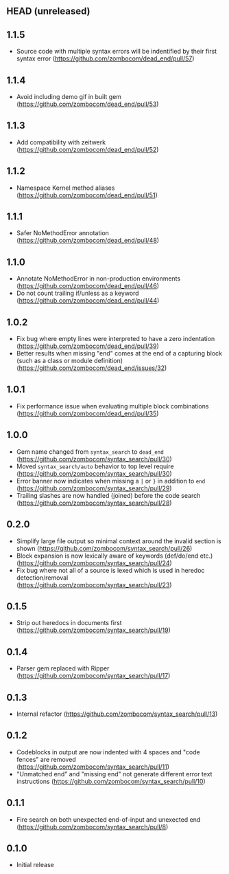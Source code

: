 ## HEAD (unreleased)

## 1.1.5

- Source code with multiple syntax errors will be indentified by their first syntax error (https://github.com/zombocom/dead_end/pull/57)

## 1.1.4

- Avoid including demo gif in built gem (https://github.com/zombocom/dead_end/pull/53)

## 1.1.3

- Add compatibility with zeitwerk (https://github.com/zombocom/dead_end/pull/52)

## 1.1.2

- Namespace Kernel method aliases (https://github.com/zombocom/dead_end/pull/51)

## 1.1.1

- Safer NoMethodError annotation (https://github.com/zombocom/dead_end/pull/48)

## 1.1.0

- Annotate NoMethodError in non-production environments (https://github.com/zombocom/dead_end/pull/46)
- Do not count trailing if/unless as a keyword (https://github.com/zombocom/dead_end/pull/44)

## 1.0.2

- Fix bug where empty lines were interpreted to have a zero indentation (https://github.com/zombocom/dead_end/pull/39)
- Better results when missing "end" comes at the end of a capturing block (such as a class or module definition) (https://github.com/zombocom/dead_end/issues/32)

## 1.0.1

- Fix performance issue when evaluating multiple block combinations (https://github.com/zombocom/dead_end/pull/35)

## 1.0.0

- Gem name changed from `syntax_search` to `dead_end` (https://github.com/zombocom/syntax_search/pull/30)
- Moved `syntax_search/auto` behavior to top level require (https://github.com/zombocom/syntax_search/pull/30)
- Error banner now indicates when missing a `|` or `}` in addition to `end` (https://github.com/zombocom/syntax_search/pull/29)
- Trailing slashes are now handled (joined) before the code search (https://github.com/zombocom/syntax_search/pull/28)

## 0.2.0

- Simplify large file output so minimal context around the invalid section is shown (https://github.com/zombocom/syntax_search/pull/26)
- Block expansion is now lexically aware of keywords (def/do/end etc.) (https://github.com/zombocom/syntax_search/pull/24)
- Fix bug where not all of a source is lexed which is used in heredoc detection/removal (https://github.com/zombocom/syntax_search/pull/23)

## 0.1.5

- Strip out heredocs in documents first (https://github.com/zombocom/syntax_search/pull/19)

## 0.1.4

- Parser gem replaced with Ripper (https://github.com/zombocom/syntax_search/pull/17)

## 0.1.3

- Internal refactor (https://github.com/zombocom/syntax_search/pull/13)

## 0.1.2

- Codeblocks in output are now indented with 4 spaces and "code fences" are removed (https://github.com/zombocom/syntax_search/pull/11)
- "Unmatched end" and "missing end" not generate different error text instructions (https://github.com/zombocom/syntax_search/pull/10)

## 0.1.1

- Fire search on both unexpected end-of-input and unexected end (https://github.com/zombocom/syntax_search/pull/8)

## 0.1.0

- Initial release
